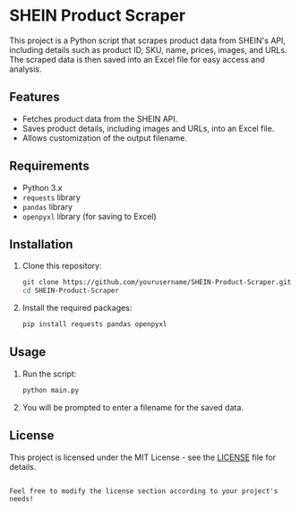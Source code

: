 
# SHEIN Product Scraper

This project is a Python script that scrapes product data from SHEIN's API, including details such as product ID, SKU, name, prices, images, and URLs. The scraped data is then saved into an Excel file for easy access and analysis.

## Features

- Fetches product data from the SHEIN API.
- Saves product details, including images and URLs, into an Excel file.
- Allows customization of the output filename.

## Requirements

- Python 3.x
- `requests` library
- `pandas` library
- `openpyxl` library (for saving to Excel)

## Installation

1. Clone this repository:
   ```bash
   git clone https://github.com/yourusername/SHEIN-Product-Scraper.git
   cd SHEIN-Product-Scraper
   ```

2. Install the required packages:
   ```bash
   pip install requests pandas openpyxl
   ```

## Usage

1. Run the script:
   ```bash
   python main.py
   ```
2. You will be prompted to enter a filename for the saved data.

## License

This project is licensed under the MIT License - see the [LICENSE](LICENSE) file for details.
```

Feel free to modify the license section according to your project's needs!
